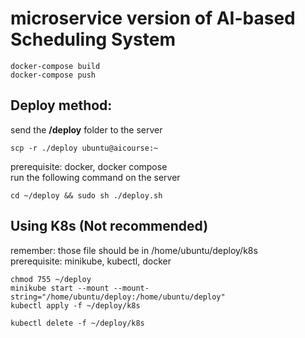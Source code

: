 # microservice version of AI-based Scheduling System

```shell
docker-compose build
docker-compose push
```

## Deploy method:
send the **/deploy** folder to the server
```shell
scp -r ./deploy ubuntu@aicourse:~
```

prerequisite: docker, docker compose  
run the following command on the server  
```shell
cd ~/deploy && sudo sh ./deploy.sh
```

## Using K8s (Not recommended)
remember: those file should be in /home/ubuntu/deploy/k8s  
prerequisite: minikube, kubectl, docker  
```shell
chmod 755 ~/deploy
minikube start --mount --mount-string="/home/ubuntu/deploy:/home/ubuntu/deploy"
kubectl apply -f ~/deploy/k8s
```

```shell
kubectl delete -f ~/deploy/k8s
```